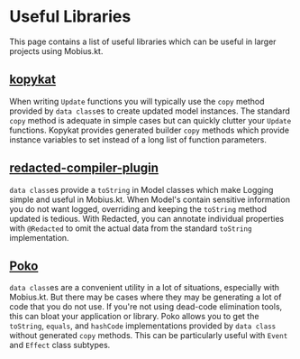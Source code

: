 # Useful Libraries

This page contains a list of useful libraries which can be useful in larger projects using Mobius.kt.

## [kopykat](https://github.com/kopykat-kt/kopykat)

When writing `Update` functions you will typically use the `copy` method
provided by `data class`es to create updated model instances.  The standard `copy` method is adequate in simple cases but
can quickly clutter your `Update` functions.  Kopykat provides generated builder `copy` methods which provide instance
variables to set instead of a long list of function parameters.


## [redacted-compiler-plugin](https://github.com/ZacSweers/redacted-compiler-plugin)

`data class`es provide a `toString` in Model classes which make Logging simple and useful in Mobius.kt.
When Model's contain sensitive information you do not want logged, overriding and keeping the `toString` method updated
is tedious.  With Redacted, you can annotate individual properties with `@Redacted` to omit the actual data from the
standard `toString` implementation.


## [Poko](https://github.com/drewhamilton/Poko)

`data class`es are a convenient utility in a lot of situations, especially with Mobius.kt.
But there may be cases where they may be generating a lot of code that you do not use.
If you're not using dead-code elimination tools, this can bloat your application or library.
Poko allows you to get the `toString`, `equals`, and `hashCode` implementations provided by `data class` without
generated `copy` methods.
This can be particularly useful with `Event` and `Effect` class subtypes.